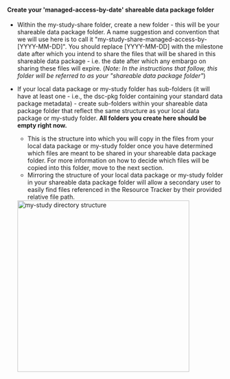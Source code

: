<!-- managed access date intro -->

#### Create your 'managed-access-by-date' shareable data package folder

* Within the my-study-share folder, create a new folder - this will be your shareable data package folder. A name suggestion and convention that we will use here is to call it "my-study-share-managed-access-by-[YYYY-MM-DD]". You should replace [YYYY-MM-DD] with the milestone date after which you intend to share the files that will be shared in this shareable data package - i.e. the date after which any embargo on sharing these files will expire. (*Note: In the instructions that follow, this folder will be referred to as your "shareable data package folder"*)
* If your local data package or my-study folder has sub-folders (it will have at least one - i.e., the dsc-pkg folder containing your standard data package metadata) - create sub-folders within your shareable data package folder that reflect the same structure as your local data package or my-study folder. **All folders you create here should be empty right now.**
  * This is the structure into which you will copy in the files from your local data package or my-study folder once you have determined which files are meant to be shared in your shareable data package folder. For more information on how to decide which files will be copied into this folder, move to the next section.
  * Mirroring the structure of your local data package or my-study folder in your shareable data package folder will allow a secondary user to easily find files referenced in the Resource Tracker by their provided relative file path.

  <img src="../../assets/managed-access-date-dir-structure.PNG" alt="my-study directory structure" width="400"/>

  
